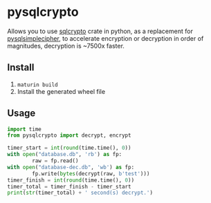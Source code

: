 # pysqlcrypto
Allows you to use [sqlcrypto](https://github.com/PizzaCrust/sqlcrypto) crate in python, as a replacement for [pysqlsimplecipher](https://github.com/bssthu/pysqlsimplecipher), to accelerate encryption or decryption in order of magnitudes, decryption is ~7500x faster.

## Install
1. `maturin build`
2. Install the generated wheel file

## Usage
```python
import time
from pysqlcrypto import decrypt, encrypt

timer_start = int(round(time.time(), 0))
with open("database.db", 'rb') as fp:
        raw = fp.read()
with open("database-dec.db", 'wb') as fp:
        fp.write(bytes(decrypt(raw, b'test')))
timer_finish = int(round(time.time(), 0))
timer_total = timer_finish - timer_start
print(str(timer_total) + ' second(s) decrypt.')
```